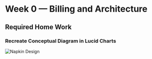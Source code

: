 # Week 0 — Billing and Architecture

## Required Home Work
### Recreate Conceptual Diagram in Lucid Charts

![Napkin Design](assets/Napkin%20Desig)


